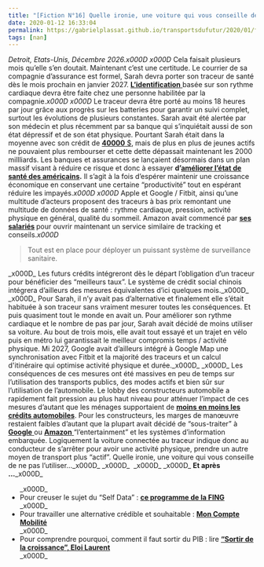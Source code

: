 ```yaml
---
title: "[Fiction N°16] Quelle ironie, une voiture qui vous conseille de ne pas l’utiliser"
date: 2020-01-12 16:33:04
permalink: https://gabrielplassat.github.io/transportsdufutur/2020/01/fiction16.html
tags: [nan]
---
```


<em>Detroit, Etats-Unis, Décembre 2026.</em>_x000D_
_x000D_
Cela faisait plusieurs mois qu’elle s’en doutait. Maintenant c’est une certitude. Le courrier de sa compagnie d’assurance est formel, Sarah devra porter son traceur de santé dès le mois prochain en janvier 2027. <a href="https://usbeketrica.com/article/le-pentagone-est-desormais-capable-d-identifier-une-personne-grace-a-son-rythme-cardiaque"><strong>L’identification</strong> </a>basée sur son rythme cardiaque devra être faite chez une personne habilitée par la compagnie._x000D_
_x000D_
Le traceur devra être porté au moins 18 heures par jour grâce aux progrès sur les batteries pour garantir un suivi complet, surtout les évolutions de plusieurs constantes. Sarah avait été alertée par son médecin et plus récemment par sa banque qui s’inquiétait aussi de son état dépressif et de son état physique. Pourtant Sarah était dans la moyenne avec son crédit de <a href="https://www.capital.fr/economie-politique/la-dette-etudiante-condamnation-a-vie-pour-des-millions-damericains-1342989"><strong>40000</strong> $</a>, mais de plus en plus de jeunes actifs ne pouvaient plus rembourser et cette dette dépassait maintenant les 2000 millliards. Les banques et assurances se lançaient désormais dans un plan massif visant à réduire ce risque et donc à essayer <strong>d’<a href="http://www.slate.fr/story/186089/millennials-sante-inquietude-economistes?utm_medium=Social&utm_source=Facebook&fbclid=IwAR0Px154xYdHaCLFVg3Uz7ClvNmCvXpb6E8bRlx6RhR3yo1hzVW3v2DhRII#Echobox=1578638420">améliorer l’état de santé des américains</a>.</strong> Il s’agit à la fois d’espérer maintenir une croissance économique en conservant une certaine “productivité” tout en espérant réduire les impayés.<!--more-->_x000D_
_x000D_
Apple et Google / Fitbit, ainsi qu’une multitude d’acteurs proposent des traceurs à bas prix remontant une multitude de données de santé : rythme cardiaque, pression, activité physique en général, qualité du sommeil. Amazon avait commencé par <strong><a href="https://techcrunch.com/2019/09/24/amazon-care-healthcare-service/">ses salariés</a> </strong>pour ouvrir maintenant un service similaire de tracking et conseils._x000D_
<blockquote>Tout est en place pour déployer un puissant système de surveillance sanitaire.</blockquote>_x000D_
Les futurs crédits intégreront dès le départ l’obligation d’un traceur pour bénéficier des “meilleurs taux”. Le système de crédit social chinois intégrera d’ailleurs des mesures équivalentes d’ici quelques mois._x000D_
_x000D_
Pour Sarah, il n’y avait pas d’alternative et finalement elle s’était habituée à son traceur sans vraiment mesurer toutes les conséquences. Et puis quasiment tout le monde en avait un. Pour améliorer son rythme cardiaque et le nombre de pas par jour, Sarah avait décidé de moins utiliser sa voiture. Au bout de trois mois, elle avait tout essayé et un trajet en vélo puis en métro lui garantissait le meilleur compromis temps / activité physique. Mi 2027, Google avait d’ailleurs intégré à Google Map une synchronisation avec Fitbit et la majorité des traceurs et un calcul d'itinéraire qui optimise activité physique et durée._x000D_
_x000D_
Les conséquences de ces mesures ont été massives en peu de temps sur l’utilisation des transports publics, des modes actifs et bien sûr sur l’utilisation de l’automobile. Le lobby des constructeurs automobile a rapidement fait pression au plus haut niveau pour atténuer l’impact de ces mesures d’autant que les ménages supportaient de <strong><a href="https://www.lesechos.fr/finance-marches/banque-assurances/etats-unis-alerte-sur-les-defauts-de-paiement-des-credits-automobiles-964490">moins en moins les crédits automobiles</a></strong>. Pour les constructeurs, les marges de manœuvre restaient faibles d’autant que la plupart avait décidé de “sous-traiter” à <a href="https://www.caradisiac.com/renault-nissan-mitsubishi-volvo-google-bientot-maitre-a-bord-179933.htm"><strong>Google</strong> </a>ou <a href="https://www.breakingnews.fr/technologie/amazon-signale-de-grandes-ambitions-pour-les-automobiles-avec-une-presence-accrue-au-ces-127492.html"><strong>Amazon</strong> </a>“l’entertainment” et les systèmes d’information embarquée. Logiquement la voiture connectée au traceur indique donc au conducteur de s’arrêter pour avoir une activité physique, prendre un autre moyen de transport plus “actif”. Quelle ironie, une voiture qui vous conseille de ne pas l’utiliser..._x000D_
_x000D_
 _x000D_
_x000D_
<strong>Et après ...</strong>_x000D_
<ul>_x000D_
 	<li>Pour creuser le sujet du “Self Data” : <a href="http://mesinfos.fing.org/" target="_blank" rel="noopener noreferrer"><strong>ce programme de la FING</strong></a></li>_x000D_
 	<li>Pour travailler une alternative crédible et souhaitable : <a href="http://moncomptemobilite.fabmob.io" target="_blank" rel="noopener noreferrer"><strong>Mon Compte Mobilité</strong></a></li>_x000D_
 	<li>Pour comprendre pourquoi, comment il faut sortir du PIB : lire <a href="https://www.decitre.fr/livres/sortir-de-la-croissance-9791020907769.html" target="_blank" rel="noopener noreferrer"><strong>“Sortir de la croissance”, Eloi Laurent</strong></a></li>_x000D_
</ul>
